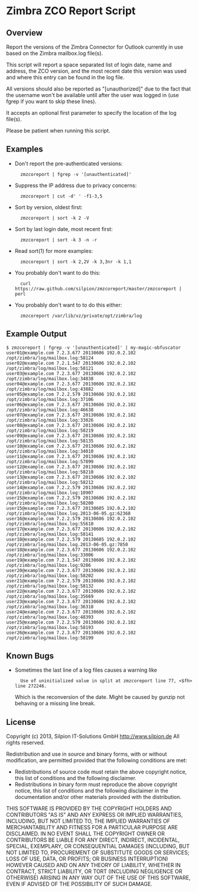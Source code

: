 Zimbra ZCO Report Script
========================

Overview
--------

Report the versions of the Zimbra Connector for Outlook currently in use
based on the Zimbra mailbox.log file(s).

This script will report a space separated list of login date, name and
address, the ZCO version, and the most recent date this version was
used and where this entry can be found in the log file.

All versions should also be reported as "[unauthorized]" due to the fact
that the username won't be available until after the user was logged in
(use fgrep if you want to skip these lines).

It accepts an optional first parameter to specify the location of the
log file(s).

Please be patient when running this script.


Examples
--------

* Don't report the pre-authenticated versions:

        zmzcoreport | fgrep -v '[unauthenticated]'

* Suppress the IP address due to privacy concerns:

        zmzcoreport | cut -d' ' -f1-3,5

* Sort by version, oldest first:

        zmzcoreport | sort -k 2 -V 

* Sort by last login date, most recent first:

        zmzcoreport | sort -k 3 -n -r

* Read sort(1) for more examples:

        zmzcoreport | sort -k 2,2V -k 3,3nr -k 1,1

* You probably don't want to do this:

        curl https://raw.github.com/silpion/zmzcoreport/master/zmzcoreport | perl

* You probably don't want to to do this either:

        zmzcoreport /var/lib/vz/private/opt/zimbra/log



Example Output
--------------

    $ zmzcoreport | fgrep -v '[unauthenticated]' | my-magic-obfuscator
    user01@example.com 7.2.3.677 20130606 192.0.2.102 /opt/zimbra/log/mailbox.log:58124
    user02@example.com 7.2.1.547 20130606 192.0.2.102 /opt/zimbra/log/mailbox.log:58121
    user03@example.com 7.2.3.677 20130606 192.0.2.102 /opt/zimbra/log/mailbox.log:34838
    user04@example.com 7.2.3.677 20130606 192.0.2.102 /opt/zimbra/log/mailbox.log:43882
    user05@example.com 7.2.2.579 20130606 192.0.2.102 /opt/zimbra/log/mailbox.log:37106
    user06@example.com 7.2.3.677 20130606 192.0.2.102 /opt/zimbra/log/mailbox.log:46638
    user07@example.com 7.2.3.677 20130606 192.0.2.102 /opt/zimbra/log/mailbox.log:33026
    user08@example.com 7.2.3.677 20130606 192.0.2.102 /opt/zimbra/log/mailbox.log:58219
    user09@example.com 7.2.3.677 20130606 192.0.2.102 /opt/zimbra/log/mailbox.log:58135
    user10@example.com 7.2.3.677 20130606 192.0.2.102 /opt/zimbra/log/mailbox.log:34010
    user11@example.com 7.2.3.677 20130606 192.0.2.102 /opt/zimbra/log/mailbox.log:57899
    user12@example.com 7.2.3.677 20130606 192.0.2.102 /opt/zimbra/log/mailbox.log:58210
    user13@example.com 7.2.3.677 20130606 192.0.2.102 /opt/zimbra/log/mailbox.log:58212
    user14@example.com 7.2.2.579 20130606 192.0.2.102 /opt/zimbra/log/mailbox.log:10907
    user15@example.com 7.2.2.579 20130606 192.0.2.102 /opt/zimbra/log/mailbox.log:58200
    user15@example.com 7.2.3.677 20130605 192.0.2.102 /opt/zimbra/log/mailbox.log.2013-06-05.gz:62368
    user16@example.com 7.2.2.579 20130606 192.0.2.102 /opt/zimbra/log/mailbox.log:55610
    user17@example.com 7.2.3.677 20130606 192.0.2.102 /opt/zimbra/log/mailbox.log:58141
    user18@example.com 7.2.2.579 20130605 192.0.2.102 /opt/zimbra/log/mailbox.log.2013-06-05.gz:7850
    user18@example.com 7.2.3.677 20130606 192.0.2.102 /opt/zimbra/log/mailbox.log:33006
    user19@example.com 7.2.1.547 20130606 192.0.2.102 /opt/zimbra/log/mailbox.log:9286
    user20@example.com 7.2.3.677 20130606 192.0.2.102 /opt/zimbra/log/mailbox.log:58202
    user21@example.com 7.2.2.579 20130606 192.0.2.102 /opt/zimbra/log/mailbox.log:58132
    user22@example.com 7.2.3.677 20130606 192.0.2.102 /opt/zimbra/log/mailbox.log:35669
    user23@example.com 7.2.3.677 20130606 192.0.2.102 /opt/zimbra/log/mailbox.log:36318
    user24@example.com 7.2.3.677 20130606 192.0.2.102 /opt/zimbra/log/mailbox.log:48393
    user25@example.com 7.2.2.579 20130606 192.0.2.102 /opt/zimbra/log/mailbox.log:58193
    user26@example.com 7.2.3.677 20130606 192.0.2.102 /opt/zimbra/log/mailbox.log:58199



Known Bugs
----------

* Sometimes the last line of a log files causes a warning like

        Use of uninitialized value in split at zmzcoreport line 77, <$fh> line 272246.

  Which is the reconversion of the date.  Might be caused by gunzip not
  behaving or a missing line break.



License
-------

Copyright (c) 2013, Silpion IT-Solutions GmbH <http://www.silpion.de>
All rights reserved.

Redistribution and use in source and binary forms, with or without
modification, are permitted provided that the following conditions are met: 

* Redistributions of source code must retain the above copyright notice, this
  list of conditions and the following disclaimer. 
* Redistributions in binary form must reproduce the above copyright notice,
  this list of conditions and the following disclaimer in the documentation
  and/or other materials provided with the distribution. 

THIS SOFTWARE IS PROVIDED BY THE COPYRIGHT HOLDERS AND CONTRIBUTORS "AS IS" AND
ANY EXPRESS OR IMPLIED WARRANTIES, INCLUDING, BUT NOT LIMITED TO, THE IMPLIED
WARRANTIES OF MERCHANTABILITY AND FITNESS FOR A PARTICULAR PURPOSE ARE
DISCLAIMED. IN NO EVENT SHALL THE COPYRIGHT OWNER OR CONTRIBUTORS BE LIABLE FOR
ANY DIRECT, INDIRECT, INCIDENTAL, SPECIAL, EXEMPLARY, OR CONSEQUENTIAL DAMAGES
(INCLUDING, BUT NOT LIMITED TO, PROCUREMENT OF SUBSTITUTE GOODS OR SERVICES;
LOSS OF USE, DATA, OR PROFITS; OR BUSINESS INTERRUPTION) HOWEVER CAUSED AND
ON ANY THEORY OF LIABILITY, WHETHER IN CONTRACT, STRICT LIABILITY, OR TORT
(INCLUDING NEGLIGENCE OR OTHERWISE) ARISING IN ANY WAY OUT OF THE USE OF THIS
SOFTWARE, EVEN IF ADVISED OF THE POSSIBILITY OF SUCH DAMAGE.

